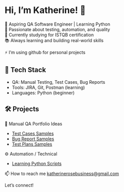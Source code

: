 # Hi, I’m Katherine! 👋

🌱 Aspiring QA Software Engineer | Learning Python  
🧪 Passionate about testing, automation, and quality  
🚀 Currently studying for ISTQB certification  
📚 Always learning and building real-world skills

⚡ I’m using github for personal projects

## 🔧 Tech Stack
- QA: Manual Testing, Test Cases, Bug Reports  
- Tools: JIRA, Git, Postman (learning)  
- Languages: Python (beginner)

## 🛠️ Projects
🧪 Manual QA Portfolio Ideas
- [Test Cases Samples](https://github.com/imkataclysm/qa-manual-tests.git)
- [Bug Report Samples](https://github.com/imkataclysm/bug-report-samples)
- [Test Plans Samples](https://github.com/imkataclysm/-test-plans)

⚙️ Automation / Technical
- [Learning Python Scripts](https://github.com/imkataclysm/python-practice)

📫 How to reach me katherinerosebusiness@gmail.com

Let’s connect!


<!---
imkataclysm/imkataclysm is a ✨ special ✨ repository because its `README.md` (this file) appears on your GitHub profile.
You can click the Preview link to take a look at your changes.
--->
